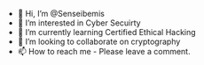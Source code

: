 - 👋 Hi, I’m @Senseibemis
- 👀 I’m interested in Cyber Secuirty
- 🌱 I’m currently learning Certified Ethical Hacking
- 💞️ I’m looking to collaborate on cryptography
- 📫 How to reach me - Please leave a comment.

<!---
Senseibemis/Senseibemis is a ✨ special ✨ repository because its `README.md` (this file) appears on your GitHub profile.
You can click the Preview link to take a look at your changes.
--->
